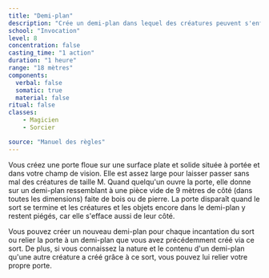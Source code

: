 ```yaml
---
title: "Demi-plan"
description: "Crée un demi-plan dans lequel des créatures peuvent s'enfermer."
school: "Invocation"
level: 8
concentration: false
casting_time: "1 action"
duration: "1 heure"
range: "18 mètres"
components:
  verbal: false
  somatic: true
  material: false
ritual: false
classes:
    - Magicien
    - Sorcier

source: "Manuel des règles"
---
```

Vous créez une porte floue sur une surface plate et solide située à portée et dans votre champ de vision. Elle est assez large pour laisser passer sans mal des créatures de taille M. Quand quelqu'un ouvre la porte, elle donne sur un demi-plan ressemblant à une pièce vide de 9 mètres de côté (dans toutes les dimensions) faite de bois ou de pierre. La porte disparaît quand le sort se termine et les créatures et les objets encore dans le demi-plan y restent piégés, car elle s'efface aussi de leur côté.

Vous pouvez créer un nouveau demi-plan pour chaque incantation du sort ou relier la porte à un demi-plan que vous avez précédemment créé via ce sort. De plus, si vous connaissez la nature et le contenu d'un demi-plan qu'une autre créature a créé grâce à ce sort, vous pouvez lui relier votre propre porte.
